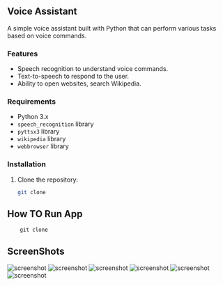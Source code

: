 ## Voice Assistant 
A simple voice assistant built with Python that can perform various tasks based on voice commands.
### Features
- Speech recognition to understand voice commands.
- Text-to-speech to respond to the user.
- Ability to open websites, search Wikipedia.
### Requirements
- Python 3.x
- `speech_recognition` library
- `pyttsx3` library
- `wikipedia` library
- `webbrowser` library

### Installation
1. Clone the repository:
   ```bash
   git clone

## How TO Run App 
        git clone

## ScreenShots         
![screenshot]()
![screenshot]()
![screenshot]()
![screenshot]()
![screenshot]()
![screenshot]()

